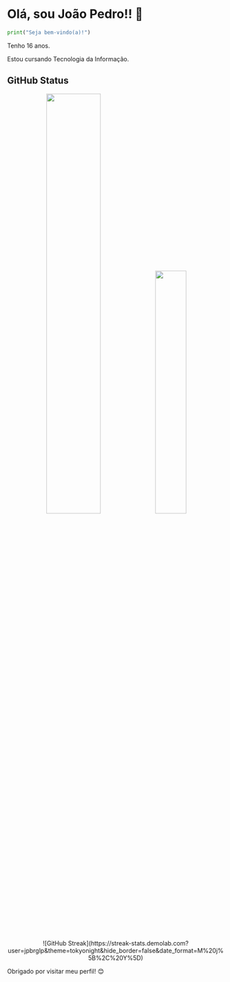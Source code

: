 # Olá, sou João Pedro!! 👋

```python
print("Seja bem-vindo(a)!")
````
<p>Tenho 16 anos.</p>
<p>Estou cursando Tecnologia da Informação.</p>
<h2>GitHub Status</h2>
<p align="center" flex-direction="column">
  <img width="50%" src="https://github-readme-stats.vercel.app/api?username=jpbrglp&show_icons=true&theme=github_dark" />
  <img width="38%" src="https://github-readme-stats.vercel.app/api/top-langs/?username=jpbrglp&layout=compact&theme=github_dark" />
</p> 
<p align="center">
  ![GitHub Streak](https://streak-stats.demolab.com?user=jpbrglp&theme=tokyonight&hide_border=false&date_format=M%20j%5B%2C%20Y%5D)
</p>
Obrigado por visitar meu perfil! 😊






